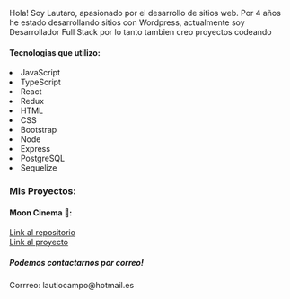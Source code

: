 Hola! Soy Lautaro, apasionado por el desarrollo de sitios web. Por 4 años he estado desarrollando sitios con Wordpress, actualmente soy Desarrollador Full Stack por lo tanto tambien creo proyectos codeando 

<h4>Tecnologias que utilizo:</h4>
  <li>JavaScript</li>
  <li>TypeScript</li>
  <li>React</li>
  <li>Redux</li>
  <li>HTML</li>
  <li>CSS</li>
  <li>Bootstrap</li>
  <li>Node</li>
  <li>Express</li>
  <li>PostgreSQL</li>
  <li>Sequelize</li>


<h3> Mis Proyectos:</h3>

#### Moon Cinema 🌙: 
[Link al repositorio](https://github.com/gjuancruz/PF)<br>
[Link al proyecto](https://moon-cinema-app.vercel.app/home)


<h5>Podemos contactarnos por correo!</h5>
Corrreo: lautiocampo@hotmail.es


<!---
LautiOcampo/LautiOcampo is a ✨ special ✨ repository because its `README.md` (this file) appears on your GitHub profile.
You can click the Preview link to take a look at your changes.
--->
